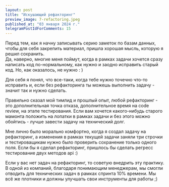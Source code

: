 ```yaml
---
layout: post
title: "Искушающий рефакторинг"
preview_image: 7-refactoring.jpeg
published_at: "03 января 2024 г."
telegramPostIdForComments: 15
---
```


Перед тем, как я начну записывать серию заметок по базам данных, чтобы для себя закрепить материал, пришла хорошая мысль, которую я решил сохранить.  
Да, наверно, многие меня поймут, когда в рамках задачи хочется сразу написать код по-нормальному, как нужно и заодно исправить старый код.
Но, как оказалось, не нужно : ) 

Для себя я понял, что все-таки, когда тебе нужно точечно что-то исправить и, если без рефакторинга ты можешь выполнить задачу - значит так и нужно сделать.

Правильно сказал мой тимлид и прошлый опыт, любой рефакторинг - это дополнительная точка отказа, дополнительное время на code review, на этапе тестирования.
Если вам хочется какого-нибудь старого мамонта положить на лопатки в рамках задачи и без этого можно обойтись - лучше завести задачу на технический долг.

Мне лично было морально комфортно, когда я создал задачу на рефакторинг, а изменения в рамках текущей задачи заняли три строчки и тестироващикам нужно было проверить сохранение только одного поля. Если бы я сделал рефакторинг, пришлось бы сделать регресс тестирование двух методов api :)

Если у вас нет задач на рефакторинг, то советую внедрить эту практику. В одной из компаний, благодаря понимающим менеджерам, мы смогли отводить для технических задач в рамках спринта 10% времени. Мы всё же плотники и должны улучшать свои инструменты для работы ;)




